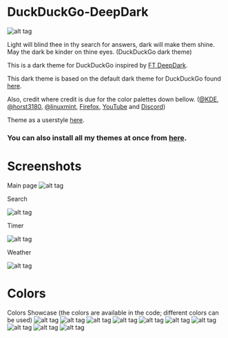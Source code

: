 # DuckDuckGo-DeepDark
![alt tag](./Images/DDG%20-%20DeepDark.png)

Light will blind thee in thy search for answers, dark will make them shine. May the dark be kinder on thine eyes. (DuckDuckGo dark theme)

This is a dark theme for DuckDuckGo inspired by [FT DeepDark](https://addons.mozilla.org/en-US/firefox/addon/ft-deepdark/?src=search).

This dark theme is based on the default dark theme for DuckDuckGo found [here](https://userstyles.org/styles/122820/duckduckgo-default-dark-theme).

Also, credit where credit is due for the color palettes down bellow. ([@KDE](https://github.com/KDE), [@horst3180](https://github.com/horst3180), [@linuxmint](https://github.com/linuxmint), [Firefox](https://www.mozilla.org/en-US/firefox/new/), [YouTube](https://www.youtube.com/) and [Discord](https://discordapp.com/))

Theme as a userstyle [here](https://userstyles.org/users/377182).

### **You can also install all my themes at once from [here](https://gitlab.com/RaitaroH/Import-All-Deepdark).**

# Screenshots

Main page
![alt tag](./Images/MainPage.png)

Search

![alt tag](./Images/Search.png)

Timer

![alt tag](./Images/Timer.png)

Weather

![alt tag](./Images/Weather.png)

# Colors
Colors Showcase (the colors are available in the code; different colors can be used)
![alt tag](./Images/ArcDarkColors.png)
![alt tag](./Images/BreezeDarkColors.png)
![alt tag](./Images/DeepDarkColors.png)
![alt tag](./Images/DiscordColors.png)
![alt tag](./Images/FirefoxDarkColors.png)
![alt tag](./Images/Firefox57DarkColors.png)
![alt tag](./Images/Mint-Y-DarkColors.png)
![alt tag](./Images/VertexDarkColors.png)
![alt tag](./Images/YouTubeColors.png)
![alt tag](./Images/9animeColors.png)

